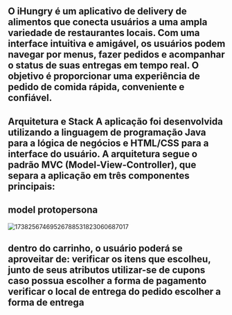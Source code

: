 

## O iHungry é um aplicativo de delivery de alimentos que conecta usuários a uma ampla variedade de restaurantes locais. Com uma interface intuitiva e amigável, os usuários podem navegar por menus, fazer pedidos e acompanhar o status de suas entregas em tempo real. O objetivo é proporcionar uma experiência de pedido de comida rápida, conveniente e confiável.

## Arquitetura e Stack A aplicação foi desenvolvida utilizando a linguagem de programação Java para a lógica de negócios e HTML/CSS para a interface do usuário. A arquitetura segue o padrão MVC (Model-View-Controller), que separa a aplicação em três componentes principais:

## model protopersona 
![17382567469526788531823060687017](https://github.com/user-attachments/assets/3d68b23a-da57-40ff-abcf-94fa77a95e26)

## dentro do carrinho, o usuário poderá se aproveitar de: verificar os itens que escolheu, junto de seus atributos utilizar-se de cupons caso possua escolher a forma de pagamento verificar o local de entrega do pedido escolher a forma de entrega
